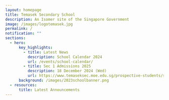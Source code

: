 ```yaml
---
layout: homepage
title: Temasek Secondary School
description: An Isomer site of the Singapore Government
image: /images/logotemasek.jpg
permalink: /
notification: ""
sections:
  - hero:
      key_highlights:
        - title: Latest News
          description: School Calendar 2024
          url: /events/school-calendar/
        - title: Sec 1 Admissions 2025
          description: 18 December 2024 (Wed)
          url: https://www.temaseksec.moe.edu.sg/prospective-students/sec-1-admissions-2025/
      background: /images/2023schoolbanner.png
  - resources:
      title: Latest Announcements
---
```

